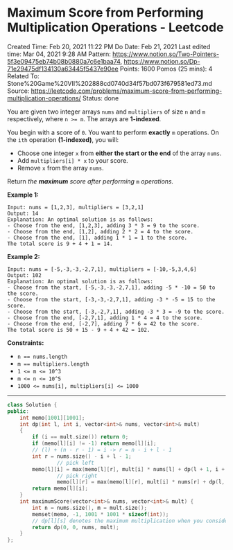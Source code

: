 # Maximum Score from Performing Multiplication Operations - Leetcode

Created Time: Feb 20, 2021 11:22 PM
Do Date: Feb 21, 2021
Last edited time: Mar 04, 2021 9:28 AM
Pattern: https://www.notion.so/Two-Pointers-5f3e09475eb74b08b0880a7c6e1baa74, https://www.notion.so/Dp-71e29475df134130a63445f5437e90ee
Points: 1600
Pomos (25 mins): 4
Related To: Stone%20Game%20VII%202888cd0740d34f57bd073f679581ed73.md
Source: https://leetcode.com/problems/maximum-score-from-performing-multiplication-operations/
Status: done

You are given two integer arrays `nums` and `multipliers` of size `n` and `m` respectively, where `n >= m`. The arrays are **1-indexed**.

You begin with a score of `0`. You want to perform **exactly** `m` operations. On the `ith` operation **(1-indexed)**, you will:

- Choose one integer `x` from **either the start or the end** of the array `nums`.
- Add `multipliers[i] * x` to your score.
- Remove `x` from the array `nums`.

Return *the **maximum** score after performing* `m` *operations.*

**Example 1:**

```
Input: nums = [1,2,3], multipliers = [3,2,1]
Output: 14
Explanation: An optimal solution is as follows:
- Choose from the end, [1,2,3], adding 3 * 3 = 9 to the score.
- Choose from the end, [1,2], adding 2 * 2 = 4 to the score.
- Choose from the end, [1], adding 1 * 1 = 1 to the score.
The total score is 9 + 4 + 1 = 14.
```

**Example 2:**

```
Input: nums = [-5,-3,-3,-2,7,1], multipliers = [-10,-5,3,4,6]
Output: 102
Explanation: An optimal solution is as follows:
- Choose from the start, [-5,-3,-3,-2,7,1], adding -5 * -10 = 50 to the score.
- Choose from the start, [-3,-3,-2,7,1], adding -3 * -5 = 15 to the score.
- Choose from the start, [-3,-2,7,1], adding -3 * 3 = -9 to the score.
- Choose from the end, [-2,7,1], adding 1 * 4 = 4 to the score.
- Choose from the end, [-2,7], adding 7 * 6 = 42 to the score. 
The total score is 50 + 15 - 9 + 4 + 42 = 102.
```

**Constraints:**

- `n == nums.length`
- `m == multipliers.length`
- `1 <= m <= 10^3`
- `m <= n <= 10^5`
- `1000 <= nums[i], multipliers[i] <= 1000`

---

```cpp
class Solution {
public:
    int memo[1001][1001]; 
    int dp(int l, int i, vector<int>& nums, vector<int>& mult)
    {
        if (i == mult.size()) return 0; 
        if (memo[l][i] != -1) return memo[l][i]; 
        // (l) + (n - r - 1) = i -> r = n - i + l - 1
        int r = nums.size() - i + l - 1; 
				// pick left
        memo[l][i] = max(memo[l][r], mult[i] * nums[l] + dp(l + 1, i + 1, nums, mult));
				// pick right
				memo[l][r] = max(memo[l][r], mult[i] * nums[r] + dp(l, i + 1, nums, mult));
        return memo[l][i];
    }
    int maximumScore(vector<int>& nums, vector<int>& mult) {
        int n = nums.size(), m = mult.size(); 
        memset(memo, -1, 1001 * 1001 * sizeof(int)); 
        // dp[l][s] denotes the maximum multiplication when you consider 0..l in nums and  n - 1..r (can be computed) and 0...i
        return dp(0, 0, nums, mult); 
    }
};
```